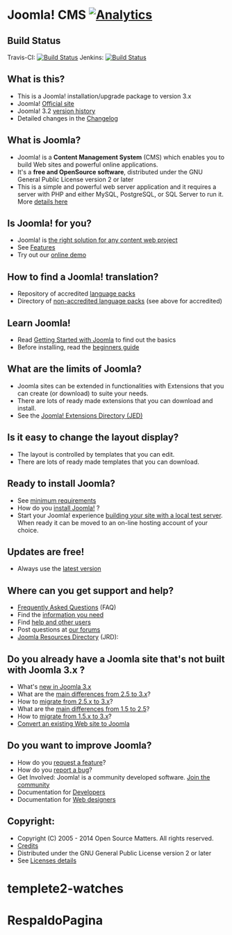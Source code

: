 Joomla! CMS [![Analytics](https://ga-beacon.appspot.com/UA-544070-3/joomla-cms/readme)](https://github.com/igrigorik/ga-beacon)
====================

Build Status
---------------------
Travis-CI: [![Build Status](https://travis-ci.org/joomla/joomla-cms.png)](https://travis-ci.org/joomla/joomla-cms)
Jenkins: [![Build Status](http://build.joomla.org/job/cms/badge/icon)](http://build.joomla.org/job/cms/)

What is this?
---------------------
* This is a Joomla! installation/upgrade package to version 3.x
* Joomla! [Official site](http://www.joomla.org)
* Joomla! 3.2 [version history](http://docs.joomla.org/Joomla_3.2_version_history)
* Detailed changes in the [Changelog](https://github.com/joomla/joomla-cms/commits/master)

What is Joomla?
---------------------
* Joomla! is a **Content Management System** (CMS) which enables you to build Web sites and powerful online applications.
* It's a **free and OpenSource software**, distributed under the GNU General Public License version 2 or later
* This is a simple and powerful web server application and it requires a server with PHP and either MySQL, PostgreSQL, or SQL Server to run it.
More [details here](http://www.joomla.org/about-joomla.html)

Is Joomla! for you?
---------------------
* Joomla! is [the right solution for any content web project](http://docs.joomla.org/Joomla_Is_it_for_me%3F)
* See [Features](http://www.joomla.org/core-features.html)
* Try out our [online demo](http://demo.joomla.org)

How to find a Joomla! translation?
---------------------
* Repository of accredited [language packs](http://community.joomla.org/translations.html)
* Directory of [non-accredited language packs](http://extensions.joomla.org/extensions/languages/translations-for-joomla) (see above for accredited)

Learn Joomla!
---------------------
* Read [Getting Started with Joomla](http://docs.joomla.org/Getting_Started_with_Joomla!) to find out the basics
* Before installing, read the [beginners guide](http://docs.joomla.org/Beginners)

What are the limits of Joomla?
---------------------
* Joomla sites can be extended in functionalities with Extensions that you can create (or download) to suite your needs.
* There are lots of ready made extensions that you can download and install.
* See the [Joomla! Extensions Directory (JED)](http://extensions.joomla.org)

Is it easy to change the layout display?
---------------------
* The layout is controlled by templates that you can edit.
* There are lots of ready made templates that you can download.

Ready to install Joomla?
---------------------
* See [minimum requirements](http://www.joomla.org/technical-requirements.html)
* How do you [install Joomla!](http://docs.joomla.org/Installing_Joomla!) ?
* Start your Joomla! experience [building your site with a local test server](http://docs.joomla.org/Tutorial:Joomla_Local_install).
When ready it can be moved to an on-line hosting account of your choice.

Updates are free!
---------------------
* Always use the [latest version](http://www.joomla.org/download.html)

Where can you get support and help?
---------------------
* [Frequently Asked Questions](http://docs.joomla.org/Category:FAQ) (FAQ)
* Find the [information you need](http://docs.joomla.org/Start_here)
* Find [help and other users](http://www.joomla.org/about-joomla/create-and-share.html)
* Post questions at [our forums](http://forum.joomla.org)
* [Joomla Resources Directory](http://resources.joomla.org/tos.html) (JRD):

Do you already have a Joomla site that's not built with Joomla 3.x ?
---------------------
* What's [new in Joomla 3.x](http://www.joomla.org/3)
* What are the [main differences from 2.5 to 3.x](http://docs.joomla.org/What_are_the_major_differences_between_Joomla!_2.5_and_3.x%3F)?
* How to [migrate from 2.5.x to 3.x](http://docs.joomla.org/Should_I_update_from_Joomla!_2.5_to_3.x%3F)?
* What are the [main differences from 1.5 to 2.5](http://docs.joomla.org/Differences_from_Joomla_1.5_to_Joomla_2.5)?
* How to [migrate from 1.5.x to 3.x](http://docs.joomla.org/Migrating_from_Joomla_1.5_to_Joomla_3.0)?
* [Convert an existing Web site to Joomla](http://docs.joomla.org/How_to_Convert_an_existing_Web_site_to_a_Joomla!_Web_site)

Do you want to improve Joomla?
---------------------
* How do you [request a feature](http://docs.joomla.org/How_do_you_request_a_feature%3F)?
* How do you [report a bug](http://docs.joomla.org/Filing_bugs_and_issues)?
* Get Involved: Joomla! is a community developed software. [Join the community](http://www.joomla.org)
* Documentation for [Developers](http://docs.joomla.org/Developers)
* Documentation for [Web designers](http://docs.joomla.org/Web_designers)

Copyright:
---------------------
* Copyright (C) 2005 - 2014 Open Source Matters. All rights reserved.
* [Credits](http://docs.joomla.org/Joomla_3_Credits)
* Distributed under the GNU General Public License version 2 or later
* See [Licenses details](http://docs.joomla.org/Joomla_Licenses)
# templete2-watches
# RespaldoPagina
